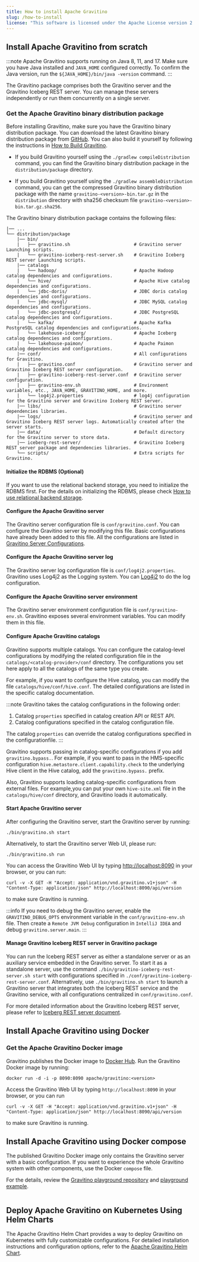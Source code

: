 ```yaml
---
title: How to install Apache Gravitino
slug: /how-to-install
license: "This software is licensed under the Apache License version 2."
---
```


## Install Apache Gravitino from scratch

:::note
Apache Gravitino supports running on Java 8, 11, and 17. Make sure you have Java installed and
`JAVA_HOME` configured correctly. To confirm the Java version, run the
`${JAVA_HOME}/bin/java -version` command.
:::

The Gravitino package comprises both the Gravitino server and the Gravitino Iceberg REST server. You can manage these servers independently or run them concurrently on a single server.

### Get the Apache Gravitino binary distribution package

Before installing Gravitino, make sure you have the Gravitino binary distribution package. You can download the latest Gravitino binary distribution package from [GitHub](https://github.com/apache/gravitino/releases).
You can also build it yourself by following the instructions in [How to Build Gravitino](./how-to-build.md).

  - If you build Gravitino yourself using the `./gradlew compileDistribution` command, you can find the Gravitino binary distribution package in the `distribution/package` directory.

  - If you build Gravitino yourself using the `./gradlew assembleDistribution` command, you can get the compressed Gravitino binary distribution package with the name `gravitino-<version>-bin.tar.gz` in the `distribution` directory with sha256 checksum file `gravitino-<version>-bin.tar.gz.sha256`.

The Gravitino binary distribution package contains the following files:

```text
|── ...
└── distribution/package
    |── bin/
    |   ├── gravitino.sh                        # Gravitino server Launching scripts.
    |   └── gravitino-iceberg-rest-server.sh    # Gravitino Iceberg REST server Launching scripts.
    |── catalogs
    |   └── hadoop/                             # Apache Hadoop catalog dependencies and configurations.
    |   └── hive/                               # Apache Hive catalog dependencies and configurations.
    |   └── jdbc-doris/                         # JDBC doris catalog dependencies and configurations.
    |   └── jdbc-mysql/                         # JDBC MySQL catalog dependencies and configurations.
    |   └── jdbc-postgresql/                    # JDBC PostgreSQL catalog dependencies and configurations.
    |   └── kafka/                              # Apache Kafka PostgreSQL catalog dependencies and configurations.
    |   └── lakehouse-iceberg/                  # Apache Iceberg catalog dependencies and configurations.
    |   └── lakehouse-paimon/                   # Apache Paimon catalog dependencies and configurations.
    |── conf/                                   # All configurations for Gravitino.
    |   ├── gravitino.conf                      # Gravitino server and Gravitino Iceberg REST server configuration.
    |   ├── gravitino-iceberg-rest-server.conf  # Gravitino server configuration.
    |   ├── gravitino-env.sh                    # Environment variables, etc., JAVA_HOME, GRAVITINO_HOME, and more.
    |   └── log4j2.properties                   # log4j configuration for the Gravitino server and Gravitino Iceberg REST server.
    |── libs/                                   # Gravitino server dependencies libraries.
    |── logs/                                   # Gravitino server and Gravitino Iceberg REST server logs. Automatically created after the server starts.
    |── data/                                   # Default directory for the Gravitino server to store data.
    |── iceberg-rest-server/                    # Gravitino Iceberg REST server package and dependencies libraries.
    └── scripts/                                # Extra scripts for Gravitino.
```

#### Initialize the RDBMS (Optional)

If you want to use the relational backend storage, you need to initialize the RDBMS first. For the details on initializing the RDBMS, please check [How to use relational backend storage](./how-to-use-relational-backend-storage.md).

#### Configure the Apache Gravitino server

The Gravitino server configuration file is `conf/gravitino.conf`. You can configure the Gravitino server by modifying this file. Basic configurations have already been added to this file. All the configurations are listed in [Gravitino Server Configurations](./gravitino-server-config.md).

#### Configure the Apache Gravitino server log

The Gravitino server log configuration file is `conf/log4j2.properties`. Gravitino uses Log4j2 as the Logging system. You can [Log4j2](https://logging.apache.org/log4j/2.x/) to do the log configuration.

#### Configure the Apache Gravitino server environment

The Gravitino server environment configuration file is `conf/gravitino-env.sh`. Gravitino exposes several environment variables. You can modify them in this file.

#### Configure Apache Gravitino catalogs

Gravitino supports multiple catalogs. You can configure the catalog-level configurations by modifying the related configuration file in the `catalogs/<catalog-provider>/conf` directory. The configurations you set here apply to all the catalogs of the same type you create.

For example, if you want to configure the Hive catalog, you can modify the file `catalogs/hive/conf/hive.conf`. The detailed configurations are listed in the specific catalog documentation.

:::note
Gravitino takes the catalog configurations in the following order:

1. Catalog `properties` specified in catalog creation API or REST API.
2. Catalog configurations specified in the catalog configuration file.

The catalog `properties` can override the catalog configurations specified in the configurationfile.
:::

Gravitino supports passing in catalog-specific configurations if you add `gravitino.bypass.`. For example, if you want to pass in the HMS-specific configuration `hive.metastore.client.capability.check` to the underlying Hive client in the Hive catalog, add the `gravitino.bypass.` prefix.

Also, Gravitino supports loading catalog-specific configurations from external files. For example,you can put your own `hive-site.xml` file in the `catalogs/hive/conf` directory, and Gravitino loads it automatically.

#### Start Apache Gravitino server

After configuring the Gravitino server, start the Gravitino server by running:

```shell
./bin/gravitino.sh start
```

Alternatively, to start the Gravitino server Web UI, please run:

```shell
./bin/gravitino.sh run
```

You can access the Gravitino Web UI by typing [http://localhost:8090](http://localhost:8090) in your browser, or you can run:

```shell
curl -v -X GET -H "Accept: application/vnd.gravitino.v1+json" -H "Content-Type: application/json" http://localhost:8090/api/version
```

to make sure Gravitino is running.

:::info
If you need to debug the Gravitino server, enable the `GRAVITINO_DEBUG_OPTS` environment variable in the `conf/gravitino-env.sh` file. Then create a `Remote JVM Debug` configuration in `IntelliJ IDEA` and debug `gravitino.server.main`.
:::

#### Manage Gravitino Iceberg REST server in Gravitino package

You can run the Iceberg REST server as either a standalone server or as an auxiliary service embedded in the Gravitino server. To start it as a standalone server, use the command `./bin/gravitino-iceberg-rest-server.sh start` with configurations specified in `./conf/gravitino-iceberg-rest-server.conf`. Alternatively, use `./bin/gravitino.sh start` to launch a Gravitino server that integrates both the Iceberg REST service and the Gravitino service, with all configurations centralized in `conf/gravitino.conf`. 

For more detailed information about the Gravitino Iceberg REST server, please refer to [Iceberg REST server document](./iceberg-rest-service.md).

## Install Apache Gravitino using Docker

### Get the Apache Gravitino Docker image

Gravitino publishes the Docker image to [Docker Hub](https://hub.docker.com/r/apache/gravitino/tags).
Run the Gravitino Docker image by running:

```shell
docker run -d -i -p 8090:8090 apache/gravitino:<version>
```

Access the Gravitino Web UI by typing `http://localhost:8090` in your browser, or you
can run

```shell
curl -v -X GET -H "Accept: application/vnd.gravitino.v1+json" -H "Content-Type: application/json" http://localhost:8090/api/version
```

to make sure Gravitino is running.

## Install Apache Gravitino using Docker compose

The published Gravitino Docker image only contains the Gravitino server with a basic configuration. If you want to experience the whole Gravitino system with other components, use the Docker `compose` file.

For the details, review the
[Gravitino playground repository](https://github.com/apache/gravitino-playground) and
[playground example](./how-to-use-the-playground.md).

<img src="https://analytics.apache.org/matomo.php?idsite=62&rec=1&bots=1&action_name=HowToInstall" alt="" />

## Deploy Apache Gravitino on Kubernetes Using Helm Charts

The Apache Gravitino Helm Chart provides a way to deploy Gravitino on Kubernetes with fully customizable configurations. For detailed installation instructions and configuration options, refer to the [Apache Gravitino Helm Chart](./chart.md).